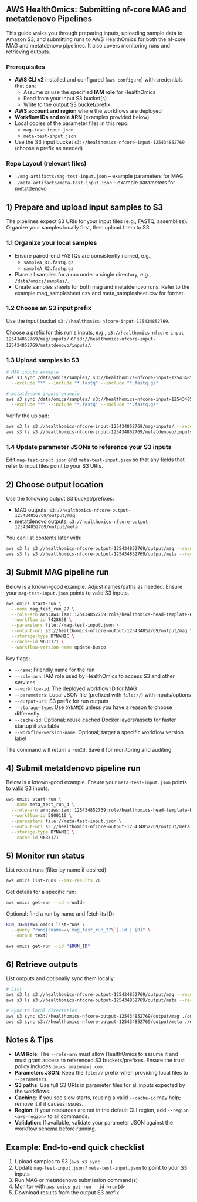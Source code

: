 ## AWS HealthOmics: Submitting nf-core MAG and metatdenovo Pipelines

This guide walks you through preparing inputs, uploading sample data to Amazon S3, and submitting runs to AWS HealthOmics for both the nf-core MAG and metatdenovo pipelines. It also covers monitoring runs and retrieving outputs.

### Prerequisites
- **AWS CLI v2** installed and configured (`aws configure`) with credentials that can:
  - Assume or use the specified **IAM role** for HealthOmics
  - Read from your input S3 bucket(s)
  - Write to the output S3 bucket/prefix
- **AWS account and region** where the workflows are deployed
- **Workflow IDs and role ARN** (examples provided below)
- Local copies of the parameter files in this repo:
  - `mag-test-input.json`
  - `meta-test-input.json`
- Use the S3 input bucket `s3://healthomics-nfcore-input-125434852769` (choose a prefix as needed)

### Repo Layout (relevant files)
- `./mag-artifacts/mag-test-input.json` – example parameters for MAG
- `./meta-artifacts/meta-test-input.json` – example parameters for metatdenovo

## 1) Prepare and upload input samples to S3

The pipelines expect S3 URIs for your input files (e.g., FASTQ, assemblies). Organize your samples locally first, then upload them to S3.

### 1.1 Organize your local samples
- Ensure paired-end FASTQs are consistently named, e.g.,
  - `sampleA_R1.fastq.gz`
  - `sampleA_R2.fastq.gz`
- Place all samples for a run under a single directory, e.g., `/data/omics/samples/`.
- Create samples sheets for both mag and metatdenovo runs. Refer to the example mag_samplesheet.csv and meta_samplesheet.csv for format.

### 1.2 Choose an S3 input prefix
Use the input bucket `s3://healthomics-nfcore-input-125434852769`.

Choose a prefix for this run's inputs, e.g., `s3://healthomics-nfcore-input-125434852769/mag/inputs/` or `s3://healthomics-nfcore-input-125434852769/metatdenovo/inputs/`.

### 1.3 Upload samples to S3

```bash
# MAG inputs example
aws s3 sync /data/omics/samples/ s3://healthomics-nfcore-input-125434852769/mag/inputs/ \
  --exclude "*" --include "*.fastq" --include "*.fastq.gz"

# metatdenovo inputs example
aws s3 sync /data/omics/samples/ s3://healthomics-nfcore-input-125434852769/metatdenovo/inputs/ \
  --exclude "*" --include "*.fastq" --include "*.fastq.gz"
```

Verify the upload:

```bash
aws s3 ls s3://healthomics-nfcore-input-125434852769/mag/inputs/ --recursive
aws s3 ls s3://healthomics-nfcore-input-125434852769/metatdenovo/inputs/ --recursive
```

### 1.4 Update parameter JSONs to reference your S3 inputs
Edit `mag-test-input.json` and `meta-test-input.json` so that any fields that refer to input files point to your S3 URIs.


## 2) Choose output location

Use the following output S3 bucket/prefixes:
- MAG outputs: `s3://healthomics-nfcore-output-125434852769/output/mag`
- metatdenovo outputs: `s3://healthomics-nfcore-output-125434852769/output/meta`

You can list contents later with:

```bash
aws s3 ls s3://healthomics-nfcore-output-125434852769/output/mag --recursive
aws s3 ls s3://healthomics-nfcore-output-125434852769/output/meta --recursive
```

## 3) Submit MAG pipeline run

Below is a known-good example. Adjust names/paths as needed. Ensure your `mag-test-input.json` points to valid S3 inputs.

```bash
aws omics start-run \
  --name mag_test_run_27 \
  --role-arn arn:aws:iam::125434852769:role/healthomics-head-template-HealthOm-OmicsServiceRole-QdL88Njr1el5 \
  --workflow-id 7428658 \
  --parameters file://mag-test-input.json \
  --output-uri s3://healthomics-nfcore-output-125434852769/output/mag \
  --storage-type DYNAMIC \
  --cache-id 9633171 \
  --workflow-version-name update-busco
```

Key flags:
- `--name`: Friendly name for the run
- `--role-arn`: IAM role used by HealthOmics to access S3 and other services
- `--workflow-id`: The deployed workflow ID for MAG
- `--parameters`: Local JSON file (prefixed with `file://`) with inputs/options
- `--output-uri`: S3 prefix for run outputs
- `--storage-type`: Use `DYNAMIC` unless you have a reason to choose differently
- `--cache-id`: Optional; reuse cached Docker layers/assets for faster startup if available
- `--workflow-version-name`: Optional; target a specific workflow version label

The command will return a `runId`. Save it for monitoring and auditing.

## 4) Submit metatdenovo pipeline run

Below is a known-good example. Ensure your `meta-test-input.json` points to valid S3 inputs.

```bash
aws omics start-run \
  --name meta_test_run_4 \
  --role-arn arn:aws:iam::125434852769:role/healthomics-head-template-HealthOm-OmicsServiceRole-QdL88Njr1el5 \
  --workflow-id 5800110 \
  --parameters file://meta-test-input.json \
  --output-uri s3://healthomics-nfcore-output-125434852769/output/meta \
  --storage-type DYNAMIC \
  --cache-id 9633171
```

## 5) Monitor run status

List recent runs (filter by name if desired):

```bash
aws omics list-runs --max-results 20
```

Get details for a specific run:

```bash
aws omics get-run --id <runId>
```

Optional: find a run by name and fetch its ID:

```bash
RUN_ID=$(aws omics list-runs \
  --query "runs[?name==\`mag_test_run_27\`].id | [0]" \
  --output text)

aws omics get-run --id "$RUN_ID"
```

## 6) Retrieve outputs

List outputs and optionally sync them locally:

```bash
# List
aws s3 ls s3://healthomics-nfcore-output-125434852769/output/mag --recursive
aws s3 ls s3://healthomics-nfcore-output-125434852769/output/meta --recursive

# Sync to local directories
aws s3 sync s3://healthomics-nfcore-output-125434852769/output/mag ./outputs/mag/
aws s3 sync s3://healthomics-nfcore-output-125434852769/output/meta ./outputs/meta/
```

## Notes & Tips

- **IAM Role**: The `--role-arn` must allow HealthOmics to assume it and must grant access to referenced S3 buckets/prefixes. Ensure the trust policy includes `omics.amazonaws.com`.
- **Parameters JSON**: Keep the `file://` prefix when providing local files to `--parameters`.
- **S3 paths**: Use full S3 URIs in parameter files for all inputs expected by the workflows.
- **Caching**: If you see slow starts, reusing a valid `--cache-id` may help; remove it if it causes issues.
- **Region**: If your resources are not in the default CLI region, add `--region <aws-region>` to all commands.
- **Validation**: If available, validate your parameter JSON against the workflow schema before running.

## Example: End-to-end quick checklist
1. Upload samples to S3 (`aws s3 sync ...`)
2. Update `mag-test-input.json` / `meta-test-input.json` to point to your S3 inputs
3. Run MAG or metatdenovo submission command(s)
4. Monitor with `aws omics get-run --id <runId>`
5. Download results from the output S3 prefix


